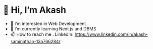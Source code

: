 # 👋 Hi, I’m Akash 
- 👀 I’m interested in Web Development
- 🌱 I’m currently learning Next.js and DBMS
- 📫 How to reach me : LinkedIn: https://www.linkedin.com/in/akash-saminathan-13a766284/ 


<!---
a-kas-h/a-kas-h is a ✨ special ✨ repository because its `README.md` (this file) appears on your GitHub profile.
You can click the Preview link to take a look at your changes.
--->

